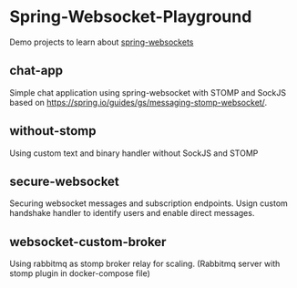 # Spring-Websocket-Playground
Demo projects to learn about [spring-websockets](https://docs.spring.io/spring/docs/current/spring-framework-reference/html/websocket.html)

## chat-app
Simple chat application using spring-websocket with STOMP and SockJS based on https://spring.io/guides/gs/messaging-stomp-websocket/.

## without-stomp
Using custom text and binary handler without SockJS and STOMP

## secure-websocket
Securing websocket messages and subscription endpoints. Usign custom handshake handler to identify users and enable direct messages.

## websocket-custom-broker
Using rabbitmq as stomp broker relay for scaling. (Rabbitmq server with stomp plugin in docker-compose file) 
